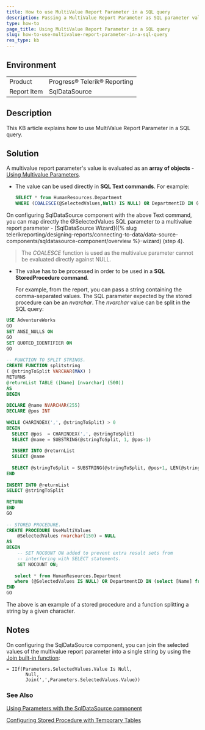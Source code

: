 ```yaml
---
title: How to use MultiValue Report Parameter in a SQL query
description: Passing a MultiValue Report Parameter as SQL parameter value in a SQL query. 
type: how-to
page_title: Using MultiValue Report Parameter in a SQL query
slug: how-to-use-multivalue-report-parameter-in-a-sql-query
res_type: kb
---
```


## Environment

<table>
	<tr>
		<td>Product</td>
		<td>Progress® Telerik® Reporting</td>
	</tr>
	<tr>
		<td>Report Item</td>
		<td>SqlDataSource</td>
	</tr>
</table>

## Description    

This KB article explains how to use MultiValue Report Parameter in a SQL query.  
  
## Solution 

A multivalue report parameter's value is evaluated as an **array of objects** - [Using Multivalue Parameters](../designing-reports-parameters-using-multivalue-parameter).

- The value can be used directly in **SQL Text commands**. For example:
    
    ```sql
    SELECT * from HumanResources.Department
    WHERE (COALESCE(@SelectedValues,Null) IS NULL) OR DepartmentID IN (@SelectedValues)
    ```
    
 On configuring SqlDataSource component with the above Text command, you can map directly the @SelectedValues SQL parameter to a multivalue report parameter - [SqlDataSource Wizard]({% slug telerikreporting/designing-reports/connecting-to-data/data-source-components/sqldatasource-component/overview %}-wizard) (step 4).  

> The *COALESCE* function is used as the multivalue parameter cannot be evaluated directly against NULL.

- The value has to be processed in order to be used in a **SQL StoredProcedure command**.   

    For example, from the report, you can pass a string containing the comma-separated values. The SQL parameter expected by the stored procedure can be an *nvarchar*. The *nvarchar* value can be split in the SQL query:  

```sql
USE AdventureWorks
GO
SET ANSI_NULLS ON
GO
SET QUOTED_IDENTIFIER ON
GO
   
-- FUNCTION TO SPLIT STRINGS.
CREATE FUNCTION splitstring
( @stringToSplit VARCHAR(MAX) )
RETURNS
@returnList TABLE ([Name] [nvarchar] (500))
AS
BEGIN
   
DECLARE @name NVARCHAR(255)
DECLARE @pos INT
   
WHILE CHARINDEX(',', @stringToSplit) > 0
BEGIN
  SELECT @pos  = CHARINDEX(',', @stringToSplit)
  SELECT @name = SUBSTRING(@stringToSplit, 1, @pos-1)
   
  INSERT INTO @returnList
  SELECT @name
   
  SELECT @stringToSplit = SUBSTRING(@stringToSplit, @pos+1, LEN(@stringToSplit)-@pos)
END
   
INSERT INTO @returnList
SELECT @stringToSplit
   
RETURN
END
GO
  
-- STORED PROCEDURE.
CREATE PROCEDURE UseMultiValues
    @SelectedValues nvarchar(150) = NULL
AS
BEGIN
    -- SET NOCOUNT ON added to prevent extra result sets from
    -- interfering with SELECT statements.
    SET NOCOUNT ON;
   
   select * from HumanResources.Department
   where (@SelectedValues IS NULL) OR DepartmentID IN (select [Name] from dbo.splitstring(@SelectedValues))
END
GO
``` 
The above is an example of a stored procedure and a function splitting a string by a given character.  
  
## Notes

 On configuring the SqlDataSource component, you can join the selected values of the multivalue report parameter into a single string by using the [Join built-in function](../expressions-text-functions):  
  
```
= IIf(Parameters.SelectedValues.Value Is Null,
       Null,
       Join(',',Parameters.SelectedValues.Value))
```

### See Also

[Using Parameters with the SqlDataSource component](../sql-data-source-using-parameters)

[Configuring Stored Procedure with Temporary Tables](./use-temporary-tables-in-stored-procedure)
